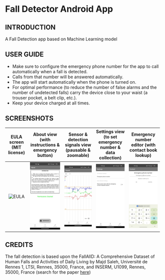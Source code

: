 # Fall Detector Android App

## INTRODUCTION

A Fall Detection app based on Machine Learning model

## USER GUIDE

* Make sure to configure the emergency phone number for the app to call automatically when a fall is detected.
* Calls from that number will be answered automatically.
* The app will start automatically when the phone is turned on.
* For optimal performance (to reduce the number of false alarms and the number of undetected falls) carry the device close to your waist (a trouser pocket, a belt clip, etc.).
* Keep your device charged at all times.

## SCREENSHOTS

 EULA screen (MIT license)     | About view (with instructions & emergency button) | Sensor & detection signals view (pausable & zoomable) | Settings view (to set emergency number & data collection) | Emergency number editor (with contact book lookup)
:-----------------------------:|:-------------------------------------------------:|:-----------------------------------------------------:|:---------------------------------------------------------:|:--------------------------------------------------:
 ![EULA](doc/screenshot.0.jpg) | ![About](doc/screenshot.11.jpeg)                    | ![Signals](doc/screenshot.12.jpeg)                      | ![Settings](doc/screenshot.14.jpeg)                         | ![Contact](doc/screenshot.13.jpeg)

## CREDITS

The fall detection is based upon the FallAllD: A Comprehensive Dataset of Human Falls and Activities of Daily Living by Majd Saleh, Université de Rennes 1, LTSI, Rennes, 35000, France, and INSERM, U1099, Rennes, 35000, France (search for the paper [here](https://ieee-dataport.org/open-access/fallalld-comprehensive-dataset-human-falls-and-activities-daily-living))

